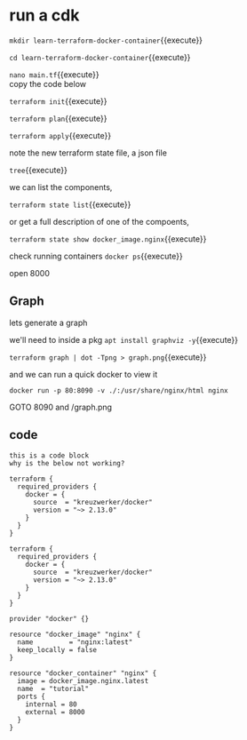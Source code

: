 # run a cdk


`mkdir learn-terraform-docker-container`{{execute}}    

`cd learn-terraform-docker-container`{{execute}}   

`nano main.tf`{{execute}}   
copy the code below

`terraform init`{{execute}}    

`terraform plan`{{execute}}    

`terraform apply`{{execute}}    

note the new terraform state file, a json file

`tree`{{execute}}

we can list the components,

`terraform state list`{{execute}}

or get a full description of one of the compoents,

`terraform state show docker_image.nginx`{{execute}}

check running containers
`docker ps`{{execute}}   

open 8000

## Graph

lets generate a graph

we'll need to inside a pkg `apt install graphviz -y`{{execute}}

`terraform graph | dot -Tpng > graph.png`{{execute}}

and we can run a quick docker to view it

`docker run -p 80:8090 -v ./:/usr/share/nginx/html nginx`

GOTO 8090 and /graph.png

## code

```
this is a code block
why is the below not working?

terraform {
  required_providers {
    docker = {
      source  = "kreuzwerker/docker"
      version = "~> 2.13.0"
    }
  }
}
```



```
terraform {
  required_providers {
    docker = {
      source  = "kreuzwerker/docker"
      version = "~> 2.13.0"
    }
  }
}

provider "docker" {}

resource "docker_image" "nginx" {
  name         = "nginx:latest"
  keep_locally = false
}

resource "docker_container" "nginx" {
  image = docker_image.nginx.latest
  name  = "tutorial"
  ports {
    internal = 80
    external = 8000
  }
}
```